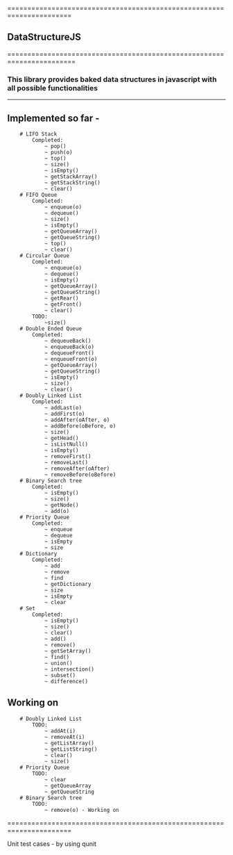 ======================================================================

## DataStructureJS
											
=======================================================================

### This library provides baked data structures in javascript with all possible functionalities
-----------------------------------------------------------------------

## Implemented so far - 

		# LIFO Stack
			Completed:
				~ pop()
				~ push(o)
				~ top()
				~ size()
				~ isEmpty()
				~ getStackArray()
				~ getStackString()
				~ clear()
		# FIFO Queue
			Completed:
				~ enqueue(o)
				~ dequeue()
				~ size()
				~ isEmpty()
				~ getQueueArray()
				~ getQueueString()
				~ top()
				~ clear()
		# Circular Queue
			Completed:
				~ enqueue(o)
				~ dequeue()
				~ isEmpty()
				~ getQueueArray()
				~ getQueueString()
				~ getRear()
				~ getFront()
				~ clear()
			TODO:
				~size()
		# Double Ended Queue
			Completed:
				~ dequeueBack()
				~ enqueueBack(o)
				~ dequeueFront()
				~ enqueueFront(o)
				~ getQueueArray()
				~ getQueueString()
				~ isEmpty()
				~ size()
				~ clear()
		# Doubly Linked List
			Completed:
				~ addLast(o)
				~ addFirst(o)
				~ addAfter(oAfter, o)
				~ addBefore(oBefore, o)
				~ size()
				~ getHead()
				~ isListNull()
				~ isEmpty()
				~ removeFirst()
				~ removeLast()
				~ removeAfter(oAfter)
				~ removeBefore(oBefore)
		# Binary Search tree
			Completed:
				~ isEmpty()
				~ size()
				~ getNode()
				~ add(o)
		# Priority Queue
			Completed:
				~ enqueue
				~ dequeue
				~ isEmpty
				~ size
		# Dictionary
			Completed:
				~ add
				~ remove
				~ find
				~ getDictionary
				~ size
				~ isEmpty
				~ clear
		# Set
			Completed:
				~ isEmpty()
				~ size()
				~ clear()
				~ add()
				~ remove()
				~ getSetArray()
				~ find()
				~ union()
				~ intersection()
				~ subset()
				~ difference()

## Working on
		# Doubly Linked List
			TODO:
				~ addAt(i)
				~ removeAt(i)
				~ getListArray()
				~ getListString()
				~ clear()
				~ size()
		# Priority Queue
			TODO: 
				~ clear
				~ getQueueArray
				~ getQueueString
		# Binary Search tree
			TODO:
				~ remove(o) - Working on 
		

======================================================================

Unit test cases - by using qunit